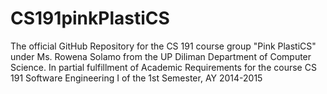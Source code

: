 CS191pinkPlastiCS
=================

The official GitHub Repository for the CS 191 course group "Pink PlastiCS" under Ms. Rowena Solamo from the UP Diliman Department of Computer Science. In partial fulfillment of Academic Requirements for the course CS 191 Software Engineering I of the  1st Semester, AY 2014-2015

